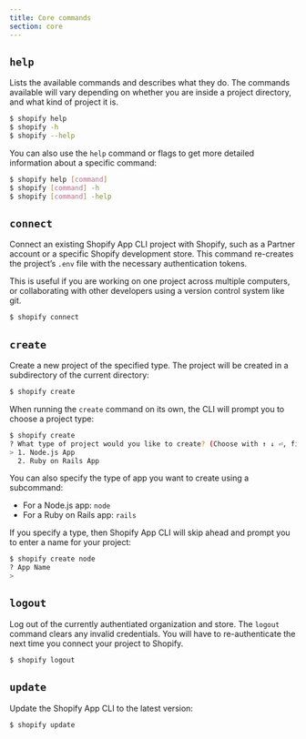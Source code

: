 ```yaml
---
title: Core commands
section: core
---
```


## `help`

Lists the available commands and describes what they do. The commands available will vary depending on whether you are inside a project directory, and what kind of project it is.

```sh
$ shopify help
$ shopify -h
$ shopify --help
```

You can also use the `help` command or flags to get more detailed information about a specific command:

```sh
$ shopify help [command]
$ shopify [command] -h
$ shopify [command] -help
```

## `connect`

Connect an existing Shopify App CLI project with Shopify, such as a Partner account or a specific Shopify development store. This command re-creates the project’s `.env` file with the necessary authentication tokens.

This is useful if you are working on one project across multiple computers, or collaborating with other developers using a version control system like git.

```sh
$ shopify connect
```

## `create`

Create a new project of the specified type. The project will be created in a subdirectory of the current directory:

```sh
$ shopify create
```

When running the `create` command on its own, the CLI will prompt you to choose a project type:

```sh
$ shopify create
? What type of project would you like to create? (Choose with ↑ ↓ ⏎, filter with 'f')
> 1. Node.js App
  2. Ruby on Rails App
```

You can also specify the type of app you want to create using a subcommand:
- For a Node.js app: `node`
- For a Ruby on Rails app: `rails`

If you specify a type, then Shopify App CLI will skip ahead and prompt you to enter a name for your project:

```sh
$ shopify create node
? App Name
> 
```

## `logout`

Log out of the currently authentiated organization and store. The `logout` command clears any invalid credentials. You will have to re-authenticate the next time you connect your project to Shopify.

```sh
$ shopify logout
```

## `update`

Update the Shopify App CLI to the latest version:

```sh
$ shopify update
```

